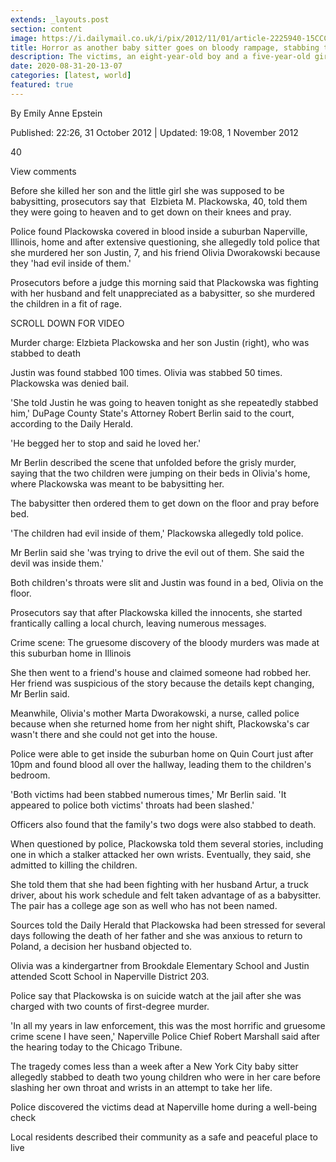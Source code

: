 ```yaml
---
extends: _layouts.post
section: content
image: https://i.dailymail.co.uk/i/pix/2012/11/01/article-2225940-15CCC46F000005DC-30_1024x615_large.jpg 
title: Horror as another baby sitter goes on bloody rampage, stabbing to death girl, 5, boy, 8, and their two dogs 
description: The victims, an eight-year-old boy and a five-year-old girl, were discovered by Naperville police at the home of Elzbieta M. Plackowska, 40 in Illinois. 
date: 2020-08-31-20-13-07 
categories: [latest, world] 
featured: true 
--- 
```

By Emily Anne Epstein 

 Published:  22:26, 31 October 2012   |  Updated:  19:08, 1 November 2012   

 

 40

View  comments



Before she killed her son and the little girl she was supposed to be babysitting, prosecutors say that  Elzbieta M. Plackowska, 40, told them they were going to heaven and to get down on their knees and pray.

Police found Plackowska covered in blood inside a suburban Naperville, Illinois, home and after extensive questioning, she allegedly told police that she murdered her son Justin, 7, and his friend Olivia Dworakowski because they 'had evil inside of them.'

Prosecutors before a judge this morning said that Plackowska was fighting with her husband and felt unappreciated as a babysitter, so she murdered the children in a fit of rage.

SCROLL DOWN FOR VIDEO

Murder charge: Elzbieta Plackowska and her son Justin (right), who was stabbed to death

  Justin was found stabbed 100 times. Olivia was stabbed 50 times. Plackowska was denied bail.

'She told Justin he was going to heaven tonight as she repeatedly stabbed him,' DuPage County State's Attorney Robert Berlin said to the court, according to the Daily Herald.

'He begged her to stop and said he loved her.'

Mr Berlin described the scene that unfolded before the grisly murder, saying that the two children were jumping on their beds in Olivia's home, where Plackowska was meant to be babysitting her.

The babysitter then ordered them to get down on the floor and pray before bed.

'The children had evil inside of them,' Plackowska allegedly told police.

Mr Berlin said she 'was trying to drive the evil out of them. She said the devil was inside them.'

Both children's throats were slit and Justin was found in a bed, Olivia on the floor.

Prosecutors say that after Plackowska killed the innocents, she started frantically calling a local church, leaving numerous messages.

Crime scene: The gruesome discovery of the bloody murders was made at this suburban home in Illinois

She then went to a friend's house and claimed someone had robbed her. Her friend was suspicious of the story because the details kept changing, Mr Berlin said.

Meanwhile, Olivia's mother Marta Dworakowski, a nurse, called police because when she returned home from her night shift, Plackowska's car wasn't there and she could not get into the house.

Police were able to get inside the suburban home on Quin Court just after 10pm and found blood all over the hallway, leading them to the children's bedroom.

'Both victims had been stabbed numerous times,' Mr Berlin said. 'It appeared to police both victims' throats had been slashed.'

Officers also found that the family's two dogs were also stabbed to death.

When questioned by police, Plackowska told them several stories, including one in which a stalker attacked her own wrists. Eventually, they said, she admitted to killing the children.

She told them that she had been fighting with her husband Artur, a truck driver, about his work schedule and felt taken advantage of as a babysitter. The pair has a college age son as well who has not been named.

Sources told the Daily Herald that Plackowska had been stressed for several days following the death of her father and she was anxious to return to Poland, a decision her husband objected to.

Olivia was a kindergartner from Brookdale Elementary School and Justin attended Scott School in Naperville District 203.

Police say that Plackowska is on suicide watch at the jail after she was charged with two counts of first-degree murder.

'In all my years in law enforcement, this was the most horrific and gruesome crime scene I have seen,' Naperville Police Chief Robert Marshall said after the hearing today to the Chicago Tribune.

The tragedy comes less than a week after a New York City baby sitter allegedly stabbed to death two young children who were in her care before slashing her own throat and wrists in an attempt to take her life.

Police discovered the victims dead at Naperville home during a well-being check

Local residents described their community as a safe and peaceful place to live

